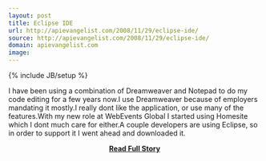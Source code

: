 ```yaml
---
layout: post
title: Eclipse IDE
url: http://apievangelist.com/2008/11/29/eclipse-ide/
source: http://apievangelist.com/2008/11/29/eclipse-ide/
domain: apievangelist.com
image: 
---
```

{% include JB/setup %}<p>I have been using a combination of Dreamweaver and Notepad to do my code editing for a few years now.I use Dreamweaver because of employers mandating it mostly.I really dont like the application, or use many of the features.With my new role at WebEvents Global I started using Homesite which I dont much care for either.A couple developers are using Eclipse, so in order to support it I went ahead and downloaded it.</p>
<center><p><a href="http://apievangelist.com/2008/11/29/eclipse-ide/" style='padding:25px; font-sze:18px; font-weight: bold;'>Read Full Story</a></p></center>
